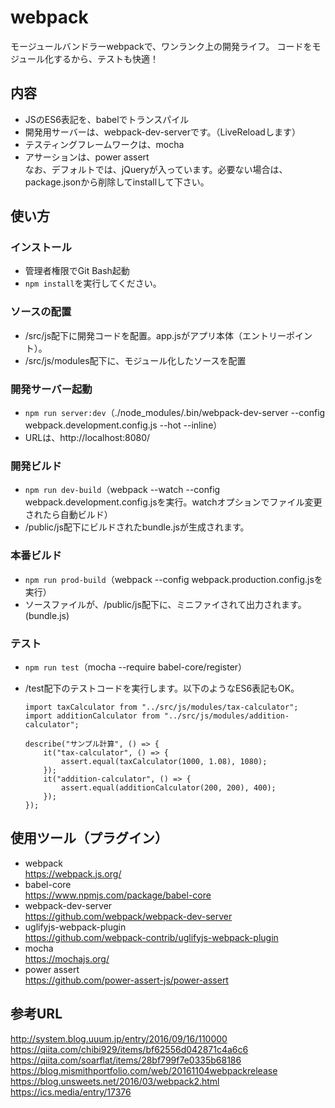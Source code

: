 # webpack
モージュールバンドラーwebpackで、ワンランク上の開発ライフ。
コードをモジュール化するから、テストも快適！

## 内容
* JSのES6表記を、babelでトランスパイル
* 開発用サーバーは、webpack-dev-serverです。（LiveReloadします）
* テスティングフレームワークは、mocha
* アサーションは、power assert  
なお、デフォルトでは、jQueryが入っています。必要ない場合は、package.jsonから削除してinstallして下さい。

## 使い方
### インストール
* 管理者権限でGit Bash起動
* ```npm install```を実行してください。

### ソースの配置
* /src/js配下に開発コードを配置。app.jsがアプリ本体（エントリーポイント）。
* /src/js/modules配下に、モジュール化したソースを配置

### 開発サーバー起動
* ```npm run server:dev```（./node_modules/.bin/webpack-dev-server --config webpack.development.config.js --hot --inline）
* URLは、http://localhost:8080/

### 開発ビルド
* ```npm run dev-build```（webpack --watch --config webpack.development.config.jsを実行。watchオプションでファイル変更されたら自動ビルド）
* /public/js配下にビルドされたbundle.jsが生成されます。

### 本番ビルド
* ```npm run prod-build```（webpack --config webpack.production.config.jsを実行）
* ソースファイルが、/public/js配下に、ミニファイされて出力されます。(bundle.js)

### テスト
* ```npm run test```（mocha --require babel-core/register）
* /test配下のテストコードを実行します。以下のようなES6表記もOK。

    ```import assert from "assert";
    import taxCalculator from "../src/js/modules/tax-calculator";
    import additionCalculator from "../src/js/modules/addition-calculator";

    describe("サンプル計算", () => {
        it("tax-calculator", () => {
            assert.equal(taxCalculator(1000, 1.08), 1080);
        });
        it("addition-calculator", () => {
            assert.equal(additionCalculator(200, 200), 400);
        });
    });

## 使用ツール（プラグイン）
* webpack  
https://webpack.js.org/
* babel-core  
https://www.npmjs.com/package/babel-core
* webpack-dev-server  
https://github.com/webpack/webpack-dev-server
* uglifyjs-webpack-plugin  
https://github.com/webpack-contrib/uglifyjs-webpack-plugin
* mocha  
https://mochajs.org/
* power assert  
https://github.com/power-assert-js/power-assert

## 参考URL
http://system.blog.uuum.jp/entry/2016/09/16/110000  
https://qiita.com/chibi929/items/bf62556d042871c4a6c6  
https://qiita.com/soarflat/items/28bf799f7e0335b68186  
https://blog.mismithportfolio.com/web/20161104webpackrelease  
https://blog.unsweets.net/2016/03/webpack2.html  
https://ics.media/entry/17376  


